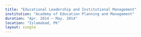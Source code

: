 ```yaml
---
title: "Educational Leadership and Institutional Management"
institution: "Academy of Education Planning and Management"
duration: "Apr. 2014 – May. 2014"
location: "Islamabad, PK"
layout: single
---
```

